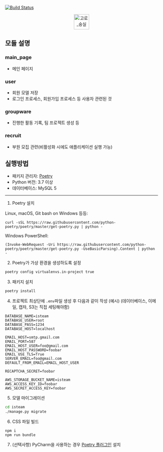 [![Build Status](https://travis-ci.com/5d-jh/isteam.svg?token=3WQchpJY137XqN7bpXmB&branch=master)](https://travis-ci.com/5d-jh/isteam)

<p align="center">
 <img src="https://user-images.githubusercontent.com/24839897/90855719-383af980-e3bb-11ea-82e3-b28afa9e1531.png" alt="고로_숭실" width="auto" height="50px">
</p>

## 모듈 설명
### main_page
* 메인 페이지

### user
* 회원 모델 저장
* 로그인 프로세스, 회원가입 프로세스 등 사용자 관련된 것

### groupware
* 진행한 활동 기록, 팀 프로젝트 생성 등
 
### recruit
* 부원 모집 관련(비활성화 시에도 애플리케이션 실행 가능)
 
## 실행방법
 * 패키지 관리자: [Poetry](https://python-poetry.org)
 * Python 버전: 3.7 이상
 * 데이터베이스: MySQL 5
 
 ---
1. Poetry 설치

Linux, macOS, Git bash on Windows 등등:
```shell
curl -sSL https://raw.githubusercontent.com/python-poetry/poetry/master/get-poetry.py | python -
```

Windows PowerShell:
```shell
(Invoke-WebRequest -Uri https://raw.githubusercontent.com/python-poetry/poetry/master/get-poetry.py -UseBasicParsing).Content | python -
```


2. Poetry가 가상 환경을 생성하도록 설정
```sh
poetry config virtualenvs.in-project true
```

3. 패키지 설치
```sh
poetry install
```

4. 프로젝트 최상단에 `.env`파일 생성 후 다음과 같이 작성 (예시) (데이터베이스, 이메일, 캡챠, S3는 직접 세팅해야함)
```
DATABASE_NAME=isteam
DATABASE_USER=root
DATABASE_PASS=1234
DATABASE_HOST=localhost

EMAIL_HOST=smtp.gmail.com
EMAIL_PORT=587
EMAIL_HOST_USER=foo@gmail.com
EMAIL_HOST_PASSWORD=foobar
EMAIL_USE_TLS=True
SERVER_EMAIL=foo@gmail.com
DEFAULT_FROM_EMAIL=EMAIL_HOST_USER

RECAPTCHA_SECRET=foobar

AWS_STORAGE_BUCKET_NAME=isteam
AWS_ACCESS_KEY_ID=foobar
AWS_SECRET_ACCESS_KEY=foobar
```

5. 모델 마이그레이션
```sh
cd isteam
./manage.py migrate
```

6. CSS 파일 빌드
```
npm i
npm run bundle
```

7. (선택사항) PyCharm을 사용하는 경우 [Poetry 플러그인](https://plugins.jetbrains.com/plugin/14307-poetry) 설치

